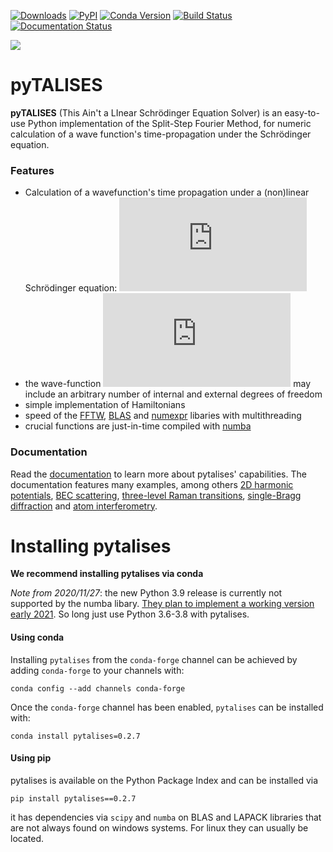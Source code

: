 [![Downloads](https://img.shields.io/conda/dn/conda-forge/pytalises)](https://pypi.org/project/pytalises/)
[![PyPI](https://img.shields.io/pypi/v/pytalises?color=blue)](https://pypi.org/project/pytalises/)
[![Conda Version](https://img.shields.io/conda/vn/conda-forge/pytalises?color=blue&label=conda-forge)](https://anaconda.org/conda-forge/pytalises)
[![Build Status](https://travis-ci.com/savowe/pytalises.svg?token=nZF2LbDmAxqpxqs5m7HE&branch=master)](https://travis-ci.com/savowe/pytalises)
[![Documentation Status](https://readthedocs.org/projects/pytalises/badge/?version=latest)](https://pytalises.readthedocs.io/en/latest/?badge=latest)

![](https://user-images.githubusercontent.com/38558793/119369100-148f4180-bcb4-11eb-9492-25018952446e.png)
# pyTALISES

**pyTALISES** (This Ain't a LInear Schrödinger Equation Solver) is an easy-to-use Python implementation of the Split-Step Fourier Method, for numeric calculation of a wave function's time-propagation under the Schrödinger equation.

### Features
- Calculation of a wavefunction's time propagation under a (non)linear Schrödinger equation: ![](https://latex.codecogs.com/png.latex?%5Cdpi%7B120%7D%20i%5Chbar%20%5Cfrac%7B%5Cpartial%7D%7B%5Cpartial%20t%7D%20%5CPsi%20%28%5Cvec%7Br%7D%2C%20t%29%20%3D%20%5CBig%5BV%28%5CPsi%2C%5Cvec%7Br%7D%2C%20t%29%20&plus;%20%5Cfrac%7B%5Chbar%5E2%7D%7B2m%7D%5Cnabla%5E2%20%5CBig%5D%20%5CPsi%20%28%5Cvec%7Br%7D%2C%20t%29)
- the wave-function ![](https://latex.codecogs.com/gif.latex?%5Cdpi%7B100%7D%20%5CPsi) may include an arbitrary number of internal and external degrees of freedom
- simple implementation of Hamiltonians
- speed of the [FFTW](https://pypi.org/project/pyFFTW/), [BLAS](https://www.netlib.org/blas/) and [numexpr](https://numexpr.readthedocs.io/en/latest/) libaries with multithreading
- crucial functions are just-in-time compiled with [numba](https://numba.readthedocs.io/en/stable/)

### Documentation
Read the [documentation](https://pytalises.readthedocs.io/en/latest/) to learn more about pytalises' capabilities.
The documentation features many examples, among others
[2D harmonic potentials](https://pytalises.readthedocs.io/en/latest/examples.html#2D-harmonic-potential), 
[BEC scattering](https://pytalises.readthedocs.io/en/latest/examples.html#Nonlinear-interactions-between-internal-states), 
[three-level Raman transitions](https://pytalises.readthedocs.io/en/latest/additional_examples.html#Three-level-Raman-transitions), 
[single-Bragg diffraction](https://pytalises.readthedocs.io/en/latest/additional_examples.html#Single-Bragg-diffraction) 
and
[atom interferometry](https://pytalises.readthedocs.io/en/latest/additional_examples.html#Light-pulse-atom-interferometry-with-single-Bragg-diffraction).



Installing pytalises
====================
**We recommend installing pytalises via conda**

_Note from 2020/11/27_: the new Python 3.9 release is currently not supported by the numba libary. [They plan to implement a working version early 2021](https://github.com/numba/numba/issues/6345#issuecomment-738696458). So long just use Python 3.6-3.8 with pytalises.

#### Using conda

Installing `pytalises` from the `conda-forge` channel can be achieved by adding `conda-forge` to your channels with:

```
conda config --add channels conda-forge
```

Once the `conda-forge` channel has been enabled, `pytalises` can be installed with:

```
conda install pytalises=0.2.7
```


#### Using pip

pytalises is available on the Python Package Index and can be installed via

```
pip install pytalises==0.2.7
```

it has dependencies via `scipy` and `numba` on BLAS and LAPACK libraries that are not always found on windows systems. For linux they can usually be located.
